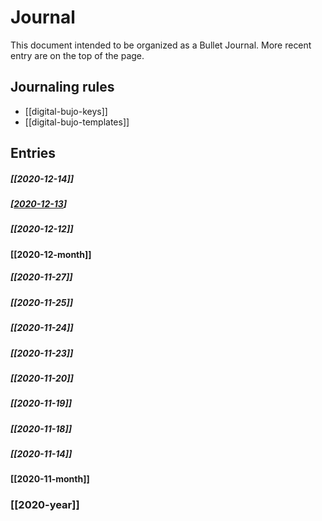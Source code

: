 # Journal

This document intended to be organized as a Bullet Journal. More recent entry are on the top of the page.

## Journaling rules
- [[digital-bujo-keys]]
- [[digital-bujo-templates]]

## Entries

##### [[2020-12-14]]

##### [[2020-12-13]]

##### [[2020-12-12]]

#### [[2020-12-month]]

##### [[2020-11-27]]

##### [[2020-11-25]]

##### [[2020-11-24]]

##### [[2020-11-23]]

##### [[2020-11-20]]

##### [[2020-11-19]]

##### [[2020-11-18]]

##### [[2020-11-14]]

#### [[2020-11-month]]

### [[2020-year]]



[//begin]: # "Autogenerated link references for markdown compatibility"
[2020-12-13]: 2020-12-13 "2020-12-13"
[//end]: # "Autogenerated link references"